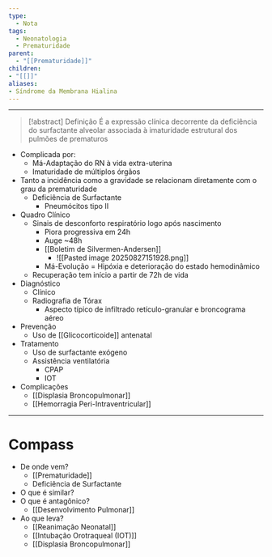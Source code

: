 ```yaml
---
type:
  - Nota
tags:
  - Neonatologia
  - Prematuridade
parent:
  - "[[Prematuridade]]"
children:
- "[[]]"
aliases:
- Síndrome da Membrana Hialina
---
```

---

>[!abstract] Definição
> É a expressão clínica decorrente da deficiência do surfactante alveolar associada à imaturidade estrutural dos pulmões de prematuros
 
 - Complicada por:
	 - Má-Adaptação do RN à vida extra-uterina
	 - Imaturidade de múltiplos órgãos
- Tanto a incidência como a gravidade se relacionam diretamente com o grau da prematuridade
	- Deficiência de Surfactante
		- Pneumócitos tipo II
- Quadro Clínico
	- Sinais de desconforto respiratório logo após nascimento
		- Piora progressiva em 24h
		- Auge ~48h
		- [[Boletim de Silvermen-Andersen]]
			- ![[Pasted image 20250827151928.png]]
		 - Má-Evolução = Hipóxia e deterioração do estado hemodinâmico
	- Recuperação tem início a partir de 72h de vida
- Diagnóstico
	- Clínico
	- Radiografia de Tórax
		- Aspecto típico de infiltrado retículo-granular e broncograma aéreo
- Prevenção
	- Uso de [[Glicocorticoide]] antenatal
- Tratamento
	- Uso de surfactante exógeno
	- Assistência ventilatória
		- CPAP
		- IOT
- Complicações
	- [[Displasia Broncopulmonar]]
	- [[Hemorragia Peri-Intraventricular]]
____
# Compass
- De onde vem?
	- [[Prematuridade]]
	- Deficiência de Surfactante
- O que é similar?
- O que é antagônico?
	- [[Desenvolvimento Pulmonar]]
- Ao que leva?
	- [[Reanimação Neonatal]]
	- [[Intubação Orotraqueal (IOT)]]
	- [[Displasia Broncopulmonar]]

